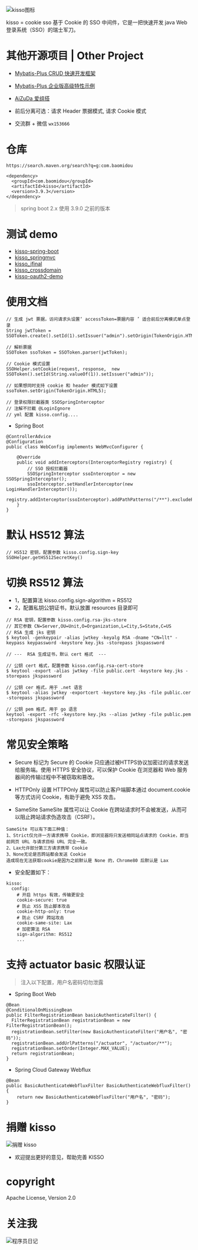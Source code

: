 
![kisso图标](http://git.oschina.net/uploads/images/2015/1122/122054_3b6813fa_12260.png "爱心萝卜 kisso")

kisso  =  cookie sso 基于 Cookie 的 SSO 中间件，它是一把快速开发 java Web 登录系统（SSO）的瑞士军刀。

# 其他开源项目 | Other Project

- [Mybatis-Plus CRUD 快速开发框架](https://gitee.com/baomidou/mybatis-plus)

- [Mybatis-Plus 企业版高级特性示例](https://gitee.com/baomidou/mybatis-mate-examples)

- [AiZuDa 爱组搭](https://gitee.com/aizuda)


- 前后分离可选：请求 Header 票据模式, 请求 Cookie 模式

- 交流群 + 微信 `wx153666`

# 仓库
`https://search.maven.org/search?q=g:com.baomidou`

```
<dependency>
  <groupId>com.baomidou</groupId>
  <artifactId>kisso</artifactId>
  <version>3.9.3</version>
</dependency>
```

> spring boot 2.x 使用 3.9.0 之前的版本

# 测试 demo

- [kisso-spring-boot](https://gitee.com/baomidou/kisso-spring-boot)
- [kisso_springmvc](https://gitee.com/jobob/kisso_springmvc)
- [kisso_jfinal](https://gitee.com/jobob/kisso_jfinal)
- [kisso_crossdomain](https://gitee.com/jobob/kisso_crossdomain)
- [kisso-oauth2-demo](https://gitee.com/jobob/kisso-oauth2-demo)


# 使用文档

```
// 生成 jwt 票据，访问请求头设置‘ accessToken=票据内容 ’ 适合前后分离模式单点登录
String jwtToken = SSOToken.create().setId(1).setIssuer("admin").setOrigin(TokenOrigin.HTML5).getToken();

// 解析票据
SSOToken ssoToken = SSOToken.parser(jwtToken);

// Cookie 模式设置
SSOHelper.setCookie(request, response,  new SSOToken().setId(String.valueOf(1)).setIssuer("admin"));

// 如果想同时支持 cookie 和 header 模式如下设置
ssoToken.setOrigin(TokenOrigin.HTML5);

// 登录权限拦截器类 SSOSpringInterceptor
// 注解不拦截 @LoginIgnore
// yml 配置 kisso.config....
```

- Spring Boot
```
@ControllerAdvice
@Configuration
public class WebConfig implements WebMvcConfigurer {

    @Override
    public void addInterceptors(InterceptorRegistry registry) {
        // SSO 授权拦截器
        SSOSpringInterceptor ssoInterceptor = new SSOSpringInterceptor();
        ssoInterceptor.setHandlerInterceptor(new LoginHandlerInterceptor());
        registry.addInterceptor(ssoInterceptor).addPathPatterns("/**").excludePathPatterns("/v1/sso/**");
    }
}
```


# 默认 HS512 算法

```
// HS512 密钥，配置参数 kisso.config.sign-key
SSOHelper.getHS512SecretKey()
```

# 切换 RS512 算法

- 1，配置算法 kisso.config.sign-algorithm = RS512
- 2，配置私钥公钥证书，默认放置 resources 目录即可

```
// RSA 密钥，配置参数 kisso.config.rsa-jks-store
// 其它参数 CN=Server,OU=Unit,O=Organization,L=City,S=State,C=US
// RSA 生成 jks 密钥
$ keytool -genkeypair -alias jwtkey -keyalg RSA -dname "CN=llt" -keypass keypassword -keystore key.jks -storepass jkspassword

// ---  RSA 生成证书，默认 cert 格式  ---

// 公钥 cert 格式，配置参数 kisso.config.rsa-cert-store
$ keytool -export -alias jwtkey -file public.cert -keystore key.jks -storepass jkspassword

// 公钥 cer 格式，用于 .net 语言
$ keytool -alias jwtkey -exportcert -keystore key.jks -file public.cer -storepass jkspassword

// 公钥 pem 格式，用于 go 语言
keytool -export -rfc -keystore key.jks --alias jwtkey -file public.pem -storepass jkspassword
```

# 常见安全策略

- Secure
标记为 Secure 的 Cookie 只应通过被HTTPS协议加密过的请求发送给服务端。使用 HTTPS 安全协议，可以保护 Cookie 在浏览器和 Web 服务器间的传输过程中不被窃取和篡改。

- HTTPOnly
设置 HTTPOnly 属性可以防止客户端脚本通过 document.cookie 等方式访问 Cookie，有助于避免 XSS 攻击。

- SameSite
SameSite 属性可以让 Cookie 在跨站请求时不会被发送，从而可以阻止跨站请求伪造攻击（CSRF）。

```
SameSite 可以有下面三种值：
1、Strict仅允许一方请求携带 Cookie，即浏览器将只发送相同站点请求的 Cookie，即当前网页 URL 与请求目标 URL 完全一致。
2、Lax允许部分第三方请求携带 Cookie
3、None无论是否跨站都会发送 Cookie
造成现在无法获取cookie是因为之前默认是 None 的，Chrome80 后默认是 Lax
```

- 安全配置如下：

```
kisso:
  config:
    # 开启 https 有效，传输更安全
    cookie-secure: true
    # 防止 XSS 防止脚本攻击
    cookie-http-only: true
    # 防止 CSRF 跨站攻击
    cookie-same-site: Lax
    # 加密算法 RSA
    sign-algorithm: RS512
    ...
```

# 支持 actuator basic 权限认证

> 注入以下配置，用户名密码切勿泄露

- Spring Boot Web

```
@Bean
@ConditionalOnMissingBean
public FilterRegistrationBean basicAuthenticateFilter() {
  FilterRegistrationBean registrationBean = new FilterRegistrationBean();
  registrationBean.setFilter(new BasicAuthenticateFilter("用户名", "密码"));
  registrationBean.addUrlPatterns("/actuator", "/actuator/**");
  registrationBean.setOrder(Integer.MAX_VALUE);
  return registrationBean;
}
```

- Spring Cloud Gateway Webflux

```
@Bean
public BasicAuthenticateWebfluxFilter BasicAuthenticateWebfluxFilter() {
    return new BasicAuthenticateWebfluxFilter("用户名", "密码");
}
```

捐赠 kisso
====================

![捐赠 kisso](http://git.oschina.net/uploads/images/2015/1222/211207_0acab44e_12260.png "支持一下kisso")

- 欢迎提出更好的意见，帮助完善 KISSO 

copyright
====================
Apache License, Version 2.0

关注我
====================
![程序员日记](http://git.oschina.net/uploads/images/2016/0121/093728_1bc1658f_12260.png "程序员日记")